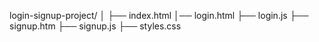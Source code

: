 login-signup-project/
│
├── index.html
│── login.html
├── login.js
├── signup.htm
├── signup.js
├── styles.css
